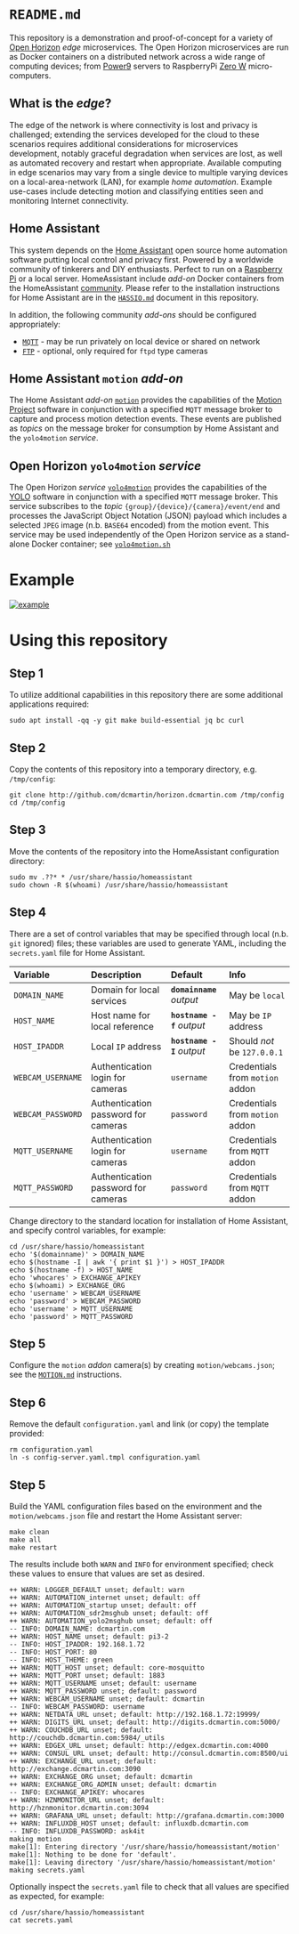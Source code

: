 # `README.md`
This   repository is a demonstration and proof-of-concept for a variety of [Open Horizon](http://github.com/dcmartin/open-horizon) _edge_ microservices.  The Open Horizon microservices are run as Docker containers on a distributed network across a wide range of computing devices; from [Power9](http://openpowerfoundation.org/) servers to RaspberryPi [Zero W](https://www.raspberrypi.org/products/raspberry-pi-zero-w/) micro-computers.

## What is the _edge_?
The edge of the network is where connectivity is lost and privacy is challenged; extending the services developed for the cloud to these scenarios requires additional considerations for microservices development, notably graceful degradation when services are lost, as well as automated recovery and restart when appropriate.  Available computing in edge scenarios may vary from a single device to multiple varying devices on a local-area-network (LAN), for example _home automation_.  Example use-cases include detecting motion and classifying entities seen and monitoring Internet connectivity.

## Home Assistant
This system depends on the  [Home Assistant](http://home-assistant.io)  open source home automation software putting local control and privacy first. Powered by a worldwide community of tinkerers and DIY enthusiasts. Perfect to run on a [Raspberry Pi](https://en.wikipedia.org/wiki/Raspberry_Pi) or a local server.   HomeAssistant include _add-on_ Docker containers  from the HomeAssistant [community](https://github.com/hassio-addons/repository/blob/master/README.md).  Please refer to the installation instructions for Home Assistant are in the [`HASSIO.md`](HASSIO.md) document in this repository.

In addition, the following community _add-ons_ should be configured appropriately:

+ [`MQTT`]() - may be run privately on local device or shared on network
+ [`FTP`]() - optional, only required for `ftpd` type cameras

## Home Assistant `motion` _add-on_
The Home Assistant _add-on_ [`motion`](http://github.com/dcmartin/hassio-addons/tree/master/motion/README.md) provides the capabilities of the [Motion Project](https://motion-project.github.io/) software in conjunction with a specified `MQTT` message broker to capture and process motion detection events.  These events are published as _topics_ on the message broker for consumption by Home Assistant and the `yolo4motion` _service_.

## Open Horizon `yolo4motion` _service_
The Open Horizon _service_ [`yolo4motion`](http://github.com/dcmartin/open-horizon/tree/master/yolo4motion/README.md) provides the capabilities of the [YOLO](https://pjreddie.com/darknet/yolo/) software in conjunction with a specified `MQTT` message broker.  This service subscribes to the _topic_ `{group}/{device}/{camera}/event/end` and processes the JavaScript Object Notation (JSON) payload which includes a selected `JPEG` image (n.b. `BASE64` encoded) from the motion event.  This service may be used independently of the Open Horizon service as a stand-alone Docker container; see [`yolo4motion.sh`](http://github.com/dcmartin/horizon.dcmartin.com/tree/master/sh/yolo4motion.sh)

# Example

[![example](samples/example.png?raw=true "EXAMPLE")](http://github.com/dcmartin/hassio-addons/tree/master/motion/samples/example.png)


# Using this repository

## Step 1
To utilize additional capabilities in this repository there are some additional applications required:

```
sudo apt install -qq -y git make build-essential jq bc curl
```

## Step 2
Copy the contents of this repository into a temporary directory, e.g. `/tmp/config`:

```
git clone http://github.com/dcmartin/horizon.dcmartin.com /tmp/config
cd /tmp/config
```

## Step 3
Move the contents of the repository into the HomeAssistant configuration directory:

```
sudo mv .??* * /usr/share/hassio/homeassistant
sudo chown -R $(whoami) /usr/share/hassio/homeassistant
```

## Step 4
There are a set of control variables that may be specified through local (n.b. `git` ignored) files; these variables are used to generate YAML, including the `secrets.yaml` file for Home Assistant.

Variable|Description|Default|Info
:-------|:-------|:-------|:-------
`DOMAIN_NAME`|Domain for local services |**`domainname`** _output_|May be `local`
`HOST_NAME`|Host name for local reference |**`hostname -f`** _output_|May be `IP` address
`HOST_IPADDR`|Local `IP` address |**`hostname -I`** _output_|Should _not_ be `127.0.0.1`
`WEBCAM_USERNAME`|Authentication login for cameras |`username`|Credentials from `motion` addon
`WEBCAM_PASSWORD`|Authentication password for cameras |`password`|Credentials from `motion` addon
`MQTT_USERNAME`|Authentication login for cameras |`username`|Credentials from `MQTT` addon
`MQTT_PASSWORD`|Authentication password for cameras |`password`|Credentials from `MQTT` addon

Change directory to the standard location for installation of Home Assistant, and specify control variables, for example:

```
cd /usr/share/hassio/homeassistant
echo '$(domainname)' > DOMAIN_NAME
echo $(hostname -I | awk '{ print $1 }') > HOST_IPADDR
echo $(hostname -f) > HOST_NAME
echo 'whocares' > EXCHANGE_APIKEY
echo $(whoami) > EXCHANGE_ORG
echo 'username' > WEBCAM_USERNAME
echo 'password' > WEBCAM_PASSWORD
echo 'username' > MQTT_USERNAME
echo 'password' > MQTT_PASSWORD
```

## Step 5
Configure the `motion` _addon_ camera(s) by creating `motion/webcams.json`; see the [`MOTION.md`](MOTION.md) instructions.

## Step 6
Remove the default `configuration.yaml` and link (or copy) the template provided:

```
rm configuration.yaml
ln -s config-server.yaml.tmpl configuration.yaml
```

## Step 5
Build the YAML configuration files based on the environment and the `motion/webcams.json` file and restart the Home Assistant server:

```
make clean
make all
make restart
```

The results include both `WARN` and `INFO` for environment specified; check these values to ensure that values are set as desired.

```
++ WARN: LOGGER_DEFAULT unset; default: warn
++ WARN: AUTOMATION_internet unset; default: off
++ WARN: AUTOMATION_startup unset; default: off
++ WARN: AUTOMATION_sdr2msghub unset; default: off
++ WARN: AUTOMATION_yolo2msghub unset; default: off
-- INFO: DOMAIN_NAME: dcmartin.com
++ WARN: HOST_NAME unset; default: pi3-2
-- INFO: HOST_IPADDR: 192.168.1.72
-- INFO: HOST_PORT: 80
-- INFO: HOST_THEME: green
++ WARN: MQTT_HOST unset; default: core-mosquitto
++ WARN: MQTT_PORT unset; default: 1883
++ WARN: MQTT_USERNAME unset; default: username
++ WARN: MQTT_PASSWORD unset; default: password
++ WARN: WEBCAM_USERNAME unset; default: dcmartin
-- INFO: WEBCAM_PASSWORD: username
++ WARN: NETDATA_URL unset; default: http://192.168.1.72:19999/
++ WARN: DIGITS_URL unset; default: http://digits.dcmartin.com:5000/
++ WARN: COUCHDB_URL unset; default: http://couchdb.dcmartin.com:5984/_utils
++ WARN: EDGEX_URL unset; default: http://edgex.dcmartin.com:4000
++ WARN: CONSUL_URL unset; default: http://consul.dcmartin.com:8500/ui
++ WARN: EXCHANGE_URL unset; default: http://exchange.dcmartin.com:3090
++ WARN: EXCHANGE_ORG unset; default: dcmartin
++ WARN: EXCHANGE_ORG_ADMIN unset; default: dcmartin
-- INFO: EXCHANGE_APIKEY: whocares
++ WARN: HZNMONITOR_URL unset; default: http://hznmonitor.dcmartin.com:3094
++ WARN: GRAFANA_URL unset; default: http://grafana.dcmartin.com:3000
++ WARN: INFLUXDB_HOST unset; default: influxdb.dcmartin.com
-- INFO: INFLUXDB_PASSWORD: ask4it
making motion
make[1]: Entering directory '/usr/share/hassio/homeassistant/motion'
make[1]: Nothing to be done for 'default'.
make[1]: Leaving directory '/usr/share/hassio/homeassistant/motion'
making secrets.yaml
```

Optionally inspect the `secrets.yaml` file to check that all values are specified as expected, for example:

```
cd /usr/share/hassio/homeassistant
cat secrets.yaml
```
